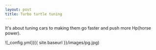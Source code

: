 ```yaml
---
layout: post
title: Turbo turtle tuning
---
```


It's about tuning cars to making them go faster and push more Hp(horse power).

![_config.yml]({{ site.baseurl }}/images/pg.jpg)

